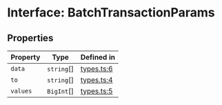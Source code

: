 # Interface: BatchTransactionParams

## Properties

| Property | Type | Defined in |
| ------ | ------ | ------ |
| `data` | `string`[] | [types.ts:6](https://github.com/aditya172926/token_batch_sdk/blob/408566bc72bdebeafb9c2109884ade9f46a83dc9/src/types.ts#L6) |
| `to` | `string`[] | [types.ts:4](https://github.com/aditya172926/token_batch_sdk/blob/408566bc72bdebeafb9c2109884ade9f46a83dc9/src/types.ts#L4) |
| `values` | `BigInt`[] | [types.ts:5](https://github.com/aditya172926/token_batch_sdk/blob/408566bc72bdebeafb9c2109884ade9f46a83dc9/src/types.ts#L5) |
